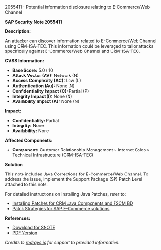 2055411 - Potential information disclosure relating to E-Commerce/Web Channel

**SAP Security Note 2055411**

**Description:**

An attacker can discover information related to E-Commerce/Web Channel using CRM-ISA-TEC. This information could be leveraged to tailor attacks specifically against E-Commerce/Web Channel and CRM-ISA-TEC.

**CVSS Information:**

- **Base Score:** 5.0 / 10
- **Attack Vector (AV):** Network (N)
- **Access Complexity (AC):** Low (L)
- **Authentication (Au):** None (N)
- **Confidentiality Impact (C):** Partial (P)
- **Integrity Impact (I):** None (N)
- **Availability Impact (A):** None (N)

**Impact:**

- **Confidentiality:** Partial
- **Integrity:** None
- **Availability:** None

**Affected Components:**

- **Component:** Customer Relationship Management > Internet Sales > Technical Infrastructure (CRM-ISA-TEC)

**Solution:**

This note includes Java Corrections for E-Commerce/Web Channel. To address the issue, implement the Support Package (SP) Patch Level attached to this note.

For detailed instructions on installing Java Patches, refer to:
- [Installing Patches for CRM Java Components and FSCM BD](https://me.sap.com/notes/877887)
- [Patch Strategies for SAP E-Commerce solutions](https://me.sap.com/notes/1546959)

**References:**

- [Download for SNOTE](https://notesdownloads.sap.com/note/0040000017928172017)
- [PDF Version](https://userapps.support.sap.com/sap/support/sfm/notes/print/0002055411?language=en-US&token=4B554B30E4591E9316F0D474CDF6834D)

*Credits to [redrays.io](https://redrays.io) for support to provided information.*